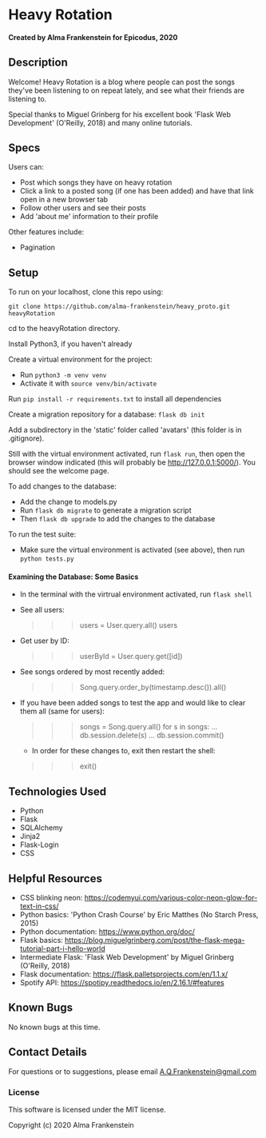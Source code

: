 # Heavy Rotation

#### Created by Alma Frankenstein for Epicodus, 2020

## Description
Welcome! Heavy Rotation is a blog where people can post the songs they've been listening to on repeat lately, and see what their friends are listening to.

Special thanks to Miguel Grinberg for his excellent book 'Flask Web Development' (O'Reilly, 2018) and many online tutorials.

## Specs
Users can:
* Post which songs they have on heavy rotation
* Click a link to a posted song (if one has been added) and have that link open in a new browser tab
* Follow other users and see their posts
* Add 'about me' information to their profile

Other features include:
* Pagination

## Setup

To run on your localhost, clone this repo using:

```git clone https://github.com/alma-frankenstein/heavy_proto.git heavyRotation```

cd to the heavyRotation directory.

Install Python3, if you haven't already

Create a virtual environment for the project:
* Run ```python3 -m venv venv```
* Activate it with ```source venv/bin/activate```

Run ```pip install -r requirements.txt``` to install all dependencies

Create a migration repository for a database: ```flask db init```

Add a subdirectory in the 'static' folder called 'avatars' (this folder is in .gitignore).

Still with the virtual environment activated, run ```flask run```, then open the browser window indicated
(this will probably be http://127.0.0.1:5000/). You should see the welcome page.

To add changes to the database:
* Add the change to models.py
* Run ```flask db migrate``` to generate a migration script
* Then ```flask db upgrade``` to add the changes to the database

To run the test suite:
* Make sure the virtual environment is activated (see above), then run ```python tests.py```

#### Examining the Database: Some Basics
* In the terminal with the virtrual environment activated, run ```flask shell```
* See all users:
  >>> users = User.query.all() 
  >>> users

* Get user by ID:
  >>>userById = User.query.get([id])

* See songs ordered by most recently added:
  >>> Song.query.order_by(timestamp.desc()).all()

* If you have been added songs to test the app and would like to clear them all (same for users):
  >>> songs = Song.query.all()
  >>> for s in songs:
  ...     db.session.delete(s)
  ... 
  >>> db.session.commit()

  * In order for these changes to, exit then restart the shell:
  >>> exit()

## Technologies Used

* Python
* Flask
* SQLAlchemy
* Jinja2
* Flask-Login
* CSS

## Helpful Resources
* CSS blinking neon:
    https://codemyui.com/various-color-neon-glow-for-text-in-css/
* Python basics:
    'Python Crash Course' by Eric Matthes (No Starch Press, 2015)
* Python documentation:
    https://www.python.org/doc/
* Flask basics:
    https://blog.miguelgrinberg.com/post/the-flask-mega-tutorial-part-i-hello-world
* Intermediate Flask:
    'Flask Web Development' by Miguel Grinberg (O'Reilly, 2018)
* Flask documentation:
    https://flask.palletsprojects.com/en/1.1.x/
* Spotify API:
    https://spotipy.readthedocs.io/en/2.16.1/#features

## Known Bugs

No known bugs at this time.

## Contact Details

For questions or to suggestions, please email A.Q.Frankenstein@gmail.com

### License

This software is licensed under the MIT license.

Copyright (c) 2020 Alma Frankenstein

